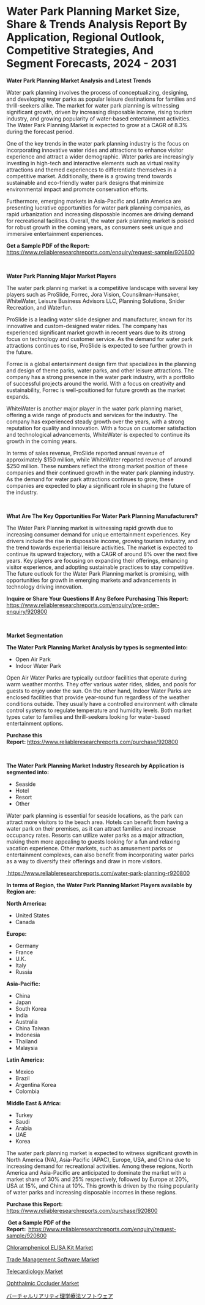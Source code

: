 <p><h1>Water Park Planning Market Size, Share & Trends Analysis Report By Application, Regional Outlook, Competitive Strategies, And Segment Forecasts, 2024 - 2031</h1></p><p><strong>Water Park Planning Market Analysis and Latest Trends</strong></p>
<p><p>Water park planning involves the process of conceptualizing, designing, and developing water parks as popular leisure destinations for families and thrill-seekers alike. The market for water park planning is witnessing significant growth, driven by increasing disposable income, rising tourism industry, and growing popularity of water-based entertainment activities. The Water Park Planning Market is expected to grow at a CAGR of 8.3% during the forecast period.</p><p>One of the key trends in the water park planning industry is the focus on incorporating innovative water rides and attractions to enhance visitor experience and attract a wider demographic. Water parks are increasingly investing in high-tech and interactive elements such as virtual reality attractions and themed experiences to differentiate themselves in a competitive market. Additionally, there is a growing trend towards sustainable and eco-friendly water park designs that minimize environmental impact and promote conservation efforts.</p><p>Furthermore, emerging markets in Asia-Pacific and Latin America are presenting lucrative opportunities for water park planning companies, as rapid urbanization and increasing disposable incomes are driving demand for recreational facilities. Overall, the water park planning market is poised for robust growth in the coming years, as consumers seek unique and immersive entertainment experiences.</p></p>
<p><strong>Get a Sample PDF of the Report:&nbsp;</strong> <a href="https://www.reliableresearchreports.com/enquiry/request-sample/920800">https://www.reliableresearchreports.com/enquiry/request-sample/920800</a></p>
<p>&nbsp;</p>
<p><strong>Water Park Planning Major Market Players</strong></p>
<p><p>The water park planning market is a competitive landscape with several key players such as ProSlide, Forrec, Jora Vision, Counsilman-Hunsaker, WhiteWater, Leisure Business Advisors LLC, Planning Solutions, Snider Recreation, and Waterfun. </p><p>ProSlide is a leading water slide designer and manufacturer, known for its innovative and custom-designed water rides. The company has experienced significant market growth in recent years due to its strong focus on technology and customer service. As the demand for water park attractions continues to rise, ProSlide is expected to see further growth in the future.</p><p>Forrec is a global entertainment design firm that specializes in the planning and design of theme parks, water parks, and other leisure attractions. The company has a strong presence in the water park industry, with a portfolio of successful projects around the world. With a focus on creativity and sustainability, Forrec is well-positioned for future growth as the market expands.</p><p>WhiteWater is another major player in the water park planning market, offering a wide range of products and services for the industry. The company has experienced steady growth over the years, with a strong reputation for quality and innovation. With a focus on customer satisfaction and technological advancements, WhiteWater is expected to continue its growth in the coming years.</p><p>In terms of sales revenue, ProSlide reported annual revenue of approximately $150 million, while WhiteWater reported revenue of around $250 million. These numbers reflect the strong market position of these companies and their continued growth in the water park planning industry. As the demand for water park attractions continues to grow, these companies are expected to play a significant role in shaping the future of the industry.</p></p>
<p>&nbsp;</p>
<p><strong>What Are The Key Opportunities For Water Park Planning Manufacturers?</strong></p>
<p><p>The Water Park Planning market is witnessing rapid growth due to increasing consumer demand for unique entertainment experiences. Key drivers include the rise in disposable income, growing tourism industry, and the trend towards experiential leisure activities. The market is expected to continue its upward trajectory, with a CAGR of around 8% over the next five years. Key players are focusing on expanding their offerings, enhancing visitor experience, and adopting sustainable practices to stay competitive. The future outlook for the Water Park Planning market is promising, with opportunities for growth in emerging markets and advancements in technology driving innovation.</p></p>
<p><strong>Inquire or Share Your Questions If Any Before Purchasing This Report:</strong> <a href="https://www.reliableresearchreports.com/enquiry/pre-order-enquiry/920800">https://www.reliableresearchreports.com/enquiry/pre-order-enquiry/920800</a></p>
<p>&nbsp;</p>
<p><strong>Market Segmentation</strong></p>
<p><strong>The Water Park Planning Market Analysis by types is segmented into:</strong></p>
<p><ul><li>Open Air Park</li><li>Indoor Water Park</li></ul></p>
<p><p>Open Air Water Parks are typically outdoor facilities that operate during warm weather months. They offer various water rides, slides, and pools for guests to enjoy under the sun. On the other hand, Indoor Water Parks are enclosed facilities that provide year-round fun regardless of the weather conditions outside. They usually have a controlled environment with climate control systems to regulate temperature and humidity levels. Both market types cater to families and thrill-seekers looking for water-based entertainment options.</p></p>
<p><strong>Purchase this Report:&nbsp;</strong><a href="https://www.reliableresearchreports.com/purchase/920800">https://www.reliableresearchreports.com/purchase/920800</a></p>
<p>&nbsp;</p>
<p><strong>The Water Park Planning Market Industry Research by Application is segmented into:</strong></p>
<p><ul><li>Seaside</li><li>Hotel</li><li>Resort</li><li>Other</li></ul></p>
<p><p>Water park planning is essential for seaside locations, as the park can attract more visitors to the beach area. Hotels can benefit from having a water park on their premises, as it can attract families and increase occupancy rates. Resorts can utilize water parks as a major attraction, making them more appealing to guests looking for a fun and relaxing vacation experience. Other markets, such as amusement parks or entertainment complexes, can also benefit from incorporating water parks as a way to diversify their offerings and draw in more visitors.</p></p>
<p><a href="https://www.reliableresearchreports.com/water-park-planning-r920800">&nbsp;https://www.reliableresearchreports.com/water-park-planning-r920800</a></p>
<p><strong>In terms of Region, the Water Park Planning Market Players available by Region are:</strong></p>
<p>
    <p> <strong> North America: </strong>
        <ul>
            <li>United States</li>
            <li>Canada</li>
        </ul>
        </p> 
    <p> <strong> Europe: </strong>
        <ul>
            <li>Germany</li>
            <li>France</li>
            <li>U.K.</li>
            <li>Italy</li>
            <li>Russia</li>
        </ul>
        </p> 
    <p> <strong> Asia-Pacific: </strong>
        <ul>
            <li>China</li>
            <li>Japan</li>
            <li>South Korea</li>
            <li>India</li>
            <li>Australia</li>
            <li>China Taiwan</li>
            <li>Indonesia</li>
            <li>Thailand</li>
            <li>Malaysia</li>
        </ul>
        </p> 
    <p> <strong> Latin America: </strong>
        <ul>
            <li>Mexico</li>
            <li>Brazil</li>
            <li>Argentina Korea</li>
            <li>Colombia</li>
        </ul>
        </p> 
    <p> <strong> Middle East & Africa: </strong>
        <ul>
            <li>Turkey</li>
            <li>Saudi</li>
            <li>Arabia</li>
            <li>UAE</li>
            <li>Korea</li>
        </ul>
    </p>
    </p>
<p><p>The water park planning market is expected to witness significant growth in North America (NA), Asia-Pacific (APAC), Europe, USA, and China due to increasing demand for recreational activities. Among these regions, North America and Asia-Pacific are anticipated to dominate the market with a market share of 30% and 25% respectively, followed by Europe at 20%, USA at 15%, and China at 10%. This growth is driven by the rising popularity of water parks and increasing disposable incomes in these regions.</p></p>
<p><strong>Purchase this Report: </strong><a href="https://www.reliableresearchreports.com/purchase/920800">https://www.reliableresearchreports.com/purchase/920800</a></p>
<p>&nbsp;<strong>Get a Sample PDF of the Report:&nbsp;&nbsp;</strong><a href="https://www.reliableresearchreports.com/enquiry/request-sample/920800">https://www.reliableresearchreports.com/enquiry/request-sample/920800</a></p>
<p><strong></strong></p>
<p><p><a href="https://github.com/Sinjinluong3e0awx2m195k76/Market-Research-Report-List-2/blob/main/chloramphenicol-elisa-kit-market.md">Chloramphenicol ELISA Kit Market</a></p><p><a href="https://www.linkedin.com/pulse/decoding-trade-management-software-market-metrics-share-trends-9py6e">Trade Management Software Market</a></p><p><a href="https://www.linkedin.com/pulse/telecardiology-market-report-reveals-latest-trends-growth-9rx9e">Telecardiology Market</a></p><p><a href="https://github.com/shotows/Market-Research-Report-List-2/blob/main/ophthalmic-occluder-market.md">Ophthalmic Occluder Market</a></p><p><a href="https://github.com/andrade7361/Market-Research-Report-List-1/blob/main/641416654724.md">バーチャルリアリティ理学療法ソフトウェア</a></p></p>